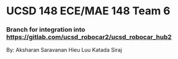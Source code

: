 # UCSD 148 ECE/MAE 148 Team 6

### Branch for integration into https://gitlab.com/ucsd_robocar2/ucsd_robocar_hub2

By:
Aksharan Saravanan
Hieu Luu
Katada Siraj
